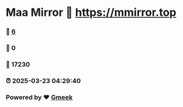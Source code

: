 # Maa Mirror :link: https://mmirror.top 
### :page_facing_up: [6](https://mmirror.top/tag.html) 
### :speech_balloon: 0 
### :hibiscus: 17230 
### :alarm_clock: 2025-03-23 04:29:40 
### Powered by :heart: [Gmeek](https://github.com/Meekdai/Gmeek)
